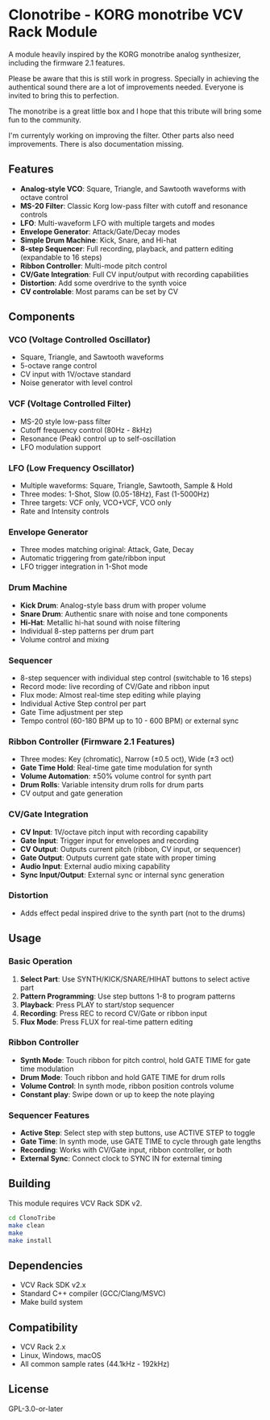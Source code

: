 # Clonotribe - KORG monotribe VCV Rack Module

A module heavily inspired by the KORG monotribe analog synthesizer, including the firmware 2.1 features.

Please be aware that this is still work in progress. Specially in achieving the authentical sound there are a lot of improvements needed. Everyone is invited to bring this to perfection.

The monotribe is a great little box and I hope that this tribute will bring some fun to the community.

I'm currentyly working on improving the filter. Other parts also need improvements. There is also documentation missing.


## Features

- **Analog-style VCO**: Square, Triangle, and Sawtooth waveforms with octave control
- **MS-20 Filter**: Classic Korg low-pass filter with cutoff and resonance controls
- **LFO**: Multi-waveform LFO with  multiple targets and modes
- **Envelope Generator**: Attack/Gate/Decay modes
- **Simple Drum Machine**: Kick, Snare, and Hi-hat
- **8-step Sequencer**: Full recording, playback, and pattern editing (expandable to 16 steps)
- **Ribbon Controller**: Multi-mode pitch control
- **CV/Gate Integration**: Full CV input/output with recording capabilities
- **Distortion**: Add some overdrive to the synth voice
- **CV controlable**: Most params can be set by CV

## Components

### VCO (Voltage Controlled Oscillator)
- Square, Triangle, and Sawtooth waveforms
- 5-octave range control
- CV input with 1V/octave standard
- Noise generator with level control

### VCF (Voltage Controlled Filter) 
- MS-20 style low-pass filter
- Cutoff frequency control (80Hz - 8kHz)
- Resonance (Peak) control up to self-oscillation
- LFO modulation support

### LFO (Low Frequency Oscillator)
- Multiple waveforms: Square, Triangle, Sawtooth, Sample & Hold
- Three modes: 1-Shot, Slow (0.05-18Hz), Fast (1-5000Hz)
- Three targets: VCF only, VCO+VCF, VCO only
- Rate and Intensity controls

### Envelope Generator
- Three modes matching original: Attack, Gate, Decay
- Automatic triggering from gate/ribbon input
- LFO trigger integration in 1-Shot mode

### Drum Machine
- **Kick Drum**: Analog-style bass drum with proper volume
- **Snare Drum**: Authentic snare with noise and tone components
- **Hi-Hat**: Metallic hi-hat sound with noise filtering
- Individual 8-step patterns per drum part
- Volume control and mixing

### Sequencer
- 8-step sequencer with individual step control (switchable to 16 steps)
- Record mode: live recording of CV/Gate and ribbon input
- Flux mode: Almost real-time step editing while playing
- Individual Active Step control per part
- Gate Time adjustment per step
- Tempo control (60-180 BPM up to 10 - 600 BPM) or external sync

### Ribbon Controller (Firmware 2.1 Features)
- Three modes: Key (chromatic), Narrow (±0.5 oct), Wide (±3 oct)
- **Gate Time Hold**: Real-time gate time modulation for synth
- **Volume Automation**: ±50% volume control for synth part
- **Drum Rolls**: Variable intensity drum rolls for drum parts
- CV output and gate generation

### CV/Gate Integration
- **CV Input**: 1V/octave pitch input with recording capability
- **Gate Input**: Trigger input for envelopes and recording
- **CV Output**: Outputs current pitch (ribbon, CV input, or sequencer)
- **Gate Output**: Outputs current gate state with proper timing
- **Audio Input**: External audio mixing capability
- **Sync Input/Output**: External sync or internal sync generation

### Distortion
- Adds effect pedal inspired drive to the synth part (not to the drums)

## Usage

### Basic Operation
1. **Select Part**: Use SYNTH/KICK/SNARE/HIHAT buttons to select active part
2. **Pattern Programming**: Use step buttons 1-8 to program patterns
3. **Playback**: Press PLAY to start/stop sequencer
4. **Recording**: Press REC to record CV/Gate or ribbon input
5. **Flux Mode**: Press FLUX for real-time pattern editing

### Ribbon Controller
- **Synth Mode**: Touch ribbon for pitch control, hold GATE TIME for gate time modulation
- **Drum Mode**: Touch ribbon and hold GATE TIME for drum rolls
- **Volume Control**: In synth mode, ribbon position controls volume
- **Constant play**: Swipe down or up to keep the note playing

### Sequencer Features
- **Active Step**: Select step with step buttons, use ACTIVE STEP to toggle
- **Gate Time**: In synth mode, use GATE TIME to cycle through gate lengths
- **Recording**: Works with CV/Gate input, ribbon controller, or both
- **External Sync**: Connect clock to SYNC IN for external timing

## Building

This module requires VCV Rack SDK v2.

```bash
cd ClonoTribe
make clean
make
make install
```

## Dependencies

- VCV Rack SDK v2.x
- Standard C++ compiler (GCC/Clang/MSVC)
- Make build system

## Compatibility

- VCV Rack 2.x
- Linux, Windows, macOS
- All common sample rates (44.1kHz - 192kHz)

## License

GPL-3.0-or-later
